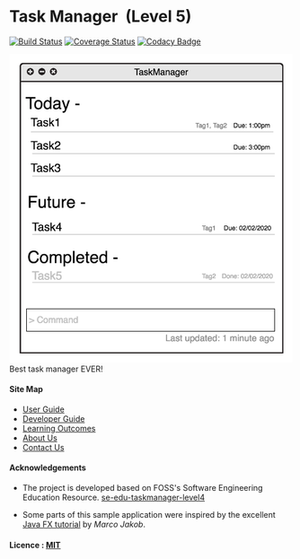 # Task Manager  (Level 5)


[![Build Status](https://travis-ci.org/CS2103JAN2017-T09-B1/main.svg?branch=master)](https://travis-ci.org/CS2103JAN2017-T09-B1/main)
[![Coverage Status](https://coveralls.io/repos/github/CS2103JAN2017-T09-B1/main/badge.svg?branch=develop)](https://coveralls.io/github/CS2103JAN2017-T09-B1/main?branch=develop)
[![Codacy Badge](https://api.codacy.com/project/badge/Grade/0aa12c839f2041b79c00112847b33551)](https://www.codacy.com/app/senyuuri/main?utm_source=github.com&amp;utm_medium=referral&amp;utm_content=CS2103JAN2017-T09-B1/main&amp;utm_campaign=Badge_Grade)

<img src="docs/images/ui.png" width="600"><br>
Best task manager EVER!


#### Site Map
* [User Guide](docs/UserGuide.md)
* [Developer Guide](docs/DeveloperGuide.md)
* [Learning Outcomes](docs/LearningOutcomes.md)
* [About Us](docs/AboutUs.md)
* [Contact Us](docs/ContactUs.md)


#### Acknowledgements

* The project is developed based on FOSS's Software Engineering Education Resource.
  [se-edu-taskmanager-level4](https://github.com/se-edu/taskmanager-level4)
  
* Some parts of this sample application were inspired by the excellent
  [Java FX tutorial](http://code.makery.ch/library/javafx-8-tutorial/) by *Marco Jakob*.


#### Licence : [MIT](LICENSE)
